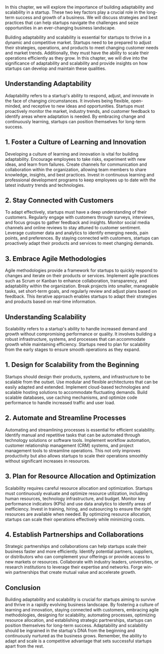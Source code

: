 
In this chapter, we will explore the importance of building adaptability and scalability in a startup. These two key factors play a crucial role in the long-term success and growth of a business. We will discuss strategies and best practices that can help startups navigate the challenges and seize opportunities in an ever-changing business landscape.

Building adaptability and scalability is essential for startups to thrive in a dynamic and competitive market. Startups need to be prepared to adjust their strategies, operations, and products to meet changing customer needs and market trends. Additionally, they must have the ability to scale their operations efficiently as they grow. In this chapter, we will dive into the significance of adaptability and scalability and provide insights on how startups can develop and maintain these qualities.

**Understanding Adaptability**
------------------------------

Adaptability refers to a startup's ability to respond, adjust, and innovate in the face of changing circumstances. It involves being flexible, open-minded, and receptive to new ideas and opportunities. Startups must proactively monitor the market, industry trends, and customer feedback to identify areas where adaptation is needed. By embracing change and continuously learning, startups can position themselves for long-term success.

**1. Foster a Culture of Learning and Innovation**
--------------------------------------------------

Developing a culture of learning and innovation is vital for building adaptability. Encourage employees to take risks, experiment with new ideas, and learn from failures. Create channels for communication and collaboration within the organization, allowing team members to share knowledge, insights, and best practices. Invest in continuous learning and professional development programs to keep employees up to date with the latest industry trends and technologies.

**2. Stay Connected with Customers**
------------------------------------

To adapt effectively, startups must have a deep understanding of their customers. Regularly engage with customers through surveys, interviews, and focus groups to gather feedback and insights. Monitor social media channels and online reviews to stay attuned to customer sentiment. Leverage customer data and analytics to identify emerging needs, pain points, and preferences. By staying connected with customers, startups can proactively adapt their products and services to meet changing demands.

**3. Embrace Agile Methodologies**
----------------------------------

Agile methodologies provide a framework for startups to quickly respond to changes and iterate on their products or services. Implement agile practices such as Scrum or Kanban to enhance collaboration, transparency, and adaptability within the organization. Break projects into smaller, manageable tasks, set short-term goals, and regularly review and adjust plans based on feedback. This iterative approach enables startups to adapt their strategies and products based on real-time information.

**Understanding Scalability**
-----------------------------

Scalability refers to a startup's ability to handle increased demand and growth without compromising performance or quality. It involves building a robust infrastructure, systems, and processes that can accommodate growth while maintaining efficiency. Startups need to plan for scalability from the early stages to ensure smooth operations as they expand.

**1. Design for Scalability from the Beginning**
------------------------------------------------

Startups should design their products, systems, and infrastructure to be scalable from the outset. Use modular and flexible architectures that can be easily adapted and extended. Implement cloud-based technologies and scalable hosting solutions to accommodate fluctuating demands. Build scalable databases, use caching mechanisms, and optimize code performance to handle increased traffic and user load.

**2. Automate and Streamline Processes**
----------------------------------------

Automating and streamlining processes is essential for efficient scalability. Identify manual and repetitive tasks that can be automated through technology solutions or software tools. Implement workflow automation, customer relationship management (CRM) systems, and project management tools to streamline operations. This not only improves productivity but also allows startups to scale their operations smoothly without significant increases in resources.

**3. Plan for Resource Allocation and Optimization**
----------------------------------------------------

Scalability requires careful resource allocation and optimization. Startups must continuously evaluate and optimize resource utilization, including human resources, technology infrastructure, and budget. Monitor key performance indicators (KPIs) and use data analytics to identify areas of inefficiency. Invest in training, hiring, and outsourcing to ensure the right resources are available when needed. By optimizing resource allocation, startups can scale their operations effectively while minimizing costs.

**4. Establish Partnerships and Collaborations**
------------------------------------------------

Strategic partnerships and collaborations can help startups scale their business faster and more efficiently. Identify potential partners, suppliers, or distributors who can complement your offerings or provide access to new markets or resources. Collaborate with industry leaders, universities, or research institutions to leverage their expertise and networks. Forge win-win partnerships that create mutual value and accelerate growth.

**Conclusion**
--------------

Building adaptability and scalability is crucial for startups aiming to survive and thrive in a rapidly evolving business landscape. By fostering a culture of learning and innovation, staying connected with customers, embracing agile methodologies, designing for scalability, automating processes, optimizing resource allocation, and establishing strategic partnerships, startups can position themselves for long-term success. Adaptability and scalability should be ingrained in the startup's DNA from the beginning and continuously nurtured as the business grows. Remember, the ability to adapt and scale is a competitive advantage that sets successful startups apart from the rest.
